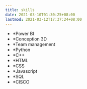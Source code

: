 ```yaml
---
title: skills
date: 2021-03-10T01:30:25+08:00
lastmod: 2021-03-12T17:37:24+08:00
---
```



* *Power BI
* *Conception 3D
* *Team management
* *Python
* *C++
* *HTML
* *CSS
* *Javascript
* *SQL
* *CISCO
